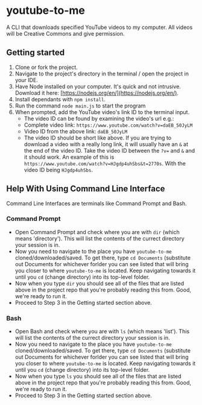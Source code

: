 # youtube-to-me
A CLI that downloads specified YouTube videos to my computer. All videos will be Creative Commons and give permission.

## Getting started
1. Clone or fork the project.
2. Navigate to the project's directory in the terminal / open the project in your IDE.
3. Have Node installed on your computer. It's quick and not intrusive. Download it here: [https://nodejs.org/en/](https://nodejs.org/en/).
4. Install dependants with `npm install`.
5. Run the command `node main.js` to start the program
6. When prompted, add the YouTube video's link ID to the terminal input.
   * The video ID can be found by examining the video's url e.g.:
   * Complete video link: `https://www.youtube.com/watch?v=daEB_50JyLM`
   * Video ID from the above link: `daEB_50JyLM` 
   * The video ID should be short like above. If you are trying to download a video with a really long link, it will usually have an `&` at the end of the video ID. Take the video ID between the `?v=` and `&` and it should work. An example of this is `https://www.youtube.com/watch?v=HJgdp4uhSbs&t=2770s`. With the video ID being `HJgdp4uhSbs`.


## Help With Using Command Line Interface 
Command Line Interfaces are terminals like Command Prompt and Bash.

### Command Prompt
* Open Command Prompt and check where you are with `dir` (which means 'directory'). This will list the contents of the currect directory your session is in.
* Now you need to navigate to the place you have `youtube-to-me` cloned/downloaded/saved. To get there, type `cd Documents` (substitute out Documents for whichever forlder you can see listed that will bring you closer to where `youtube-to-me` is located. Keep navigating towards it until you `cd` (change directory) into its top-level folder. 
* Now when you type `dir` you should see all of the files that are listed above in the project repo that you're probably reading this from. Good, we're ready to run it.
* Proceed to Step 3 in the Getting started section above.

### Bash
* Open Bash and check where you are with `ls` (which means 'list'). This will list the contents of the currect directory your session is in.
* Now you need to navigate to the place you have `youtube-to-me` cloned/downloaded/saved. To get there, type `cd Documents` (substitute out Documents for whichever forlder you can see listed that will bring you closer to where `youtube-to-me` is located. Keep navigating towards it until you `cd` (change directory) into its top-level folder. 
* Now when you type `ls` you should see all of the files that are listed above in the project repo that you're probably reading this from. Good, we're ready to run it.
* Proceed to Step 3 in the Getting started section above.
